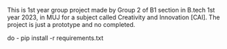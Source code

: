This is 1st year group project made by Group 2 of  B1 section in B.tech 1st year 2023, in MUJ for a subject called Creativity and Innovation [CAI].
The project is just a prototype and no completed.


do -
pip install -r requirements.txt
